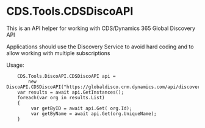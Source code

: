 # CDS.Tools.CDSDiscoAPI
This is an API helper for working with CDS/Dynamics 365 Global Discovery API

Applications should use the Discovery Service to avoid hard coding and to allow working with multiple subscriptions

Usage:
```
    CDS.Tools.DiscoAPI.CDSDiscoAPI api = 
        new DiscoAPI.CDSDiscoAPI("https://globaldisco.crm.dynamics.com/api/discovery/v2.0/",token);
    var results = await api.GetInstances();
    foreach(var org in results.List)
    {                   
         var getByID = await api.Get( org.Id);
         var getByName = await api.Get(org.UniqueName);
    }
```
